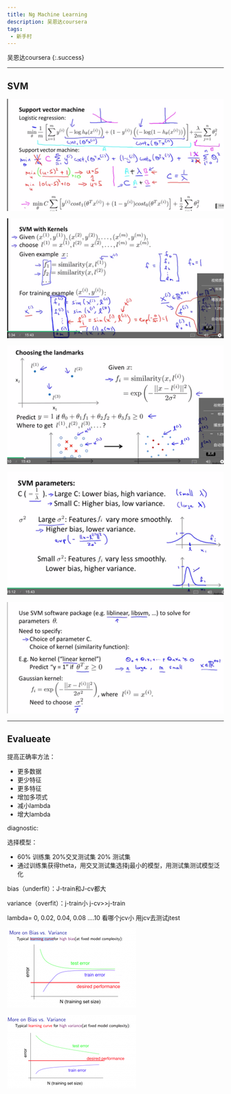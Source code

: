 ```yaml
---
title: Ng Machine Learning
description: 吴恩达coursera
tags:
 - 新手村
---
```

吴恩达coursera
{:.success}

<!--more-->

***

## SVM

![1](/pictures/svm.png)

![1](/pictures/svm_kernel.png)

![1](/pictures/svm_landmark.png)

![1](/pictures/svm_params.png)

![1](/pictures/svm_process.png)

***

## Evalueate

提高正确率方法：

* 更多数据
* 更少特征
* 更多特征
* 增加多项式
* 减小lambda
* 增大lambda



diagnostic:

选择模型：

* 60% 训练集 20%交叉测试集  20% 测试集 
* 通过训练集获得theta，用交叉测试集选择j最小的模型，用测试集测试模型泛化

bias（underfit）：J-train和J-cv都大

variance（overfit）：j-train小  j-cv>>j-train


lambda= 0,  0.02, 0.04, 0.08 ....10 看哪个jcv小 用jcv去测试jtest

![1](/pictures/bias.png)

![2](/pictures/variance.png)

